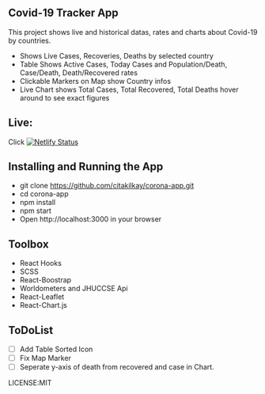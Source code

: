 ## Covid-19 Tracker App
This project shows live and historical datas, rates and charts about Covid-19 by countries.
 - Shows Live Cases, Recoveries, Deaths by selected country
 - Table Shows Active Cases, Today Cases and Population/Death, Case/Death, Death/Recovered rates
 - Clickable Markers on Map show Country infos
 - Live Chart shows Total Cases, Total Recovered, Total Deaths hover around to see exact figures
## Live: 
 Click [![Netlify Status](https://api.netlify.com/api/v1/badges/0e68604c-d51b-42ee-99f8-9e65e2cbf95a/deploy-status)](https://app.netlify.com/sites/corona-watch-app/deploys)

## Installing and Running the App
 - git clone https://github.com/citakilkay/corona-app.git
 - cd corona-app
 - npm install
 - npm start 
 - Open http://localhost:3000 in your browser

## Toolbox
 - React Hooks
 - SCSS
 - React-Boostrap
 - Worldometers and JHUCCSE Api
 - React-Leaflet
 - React-Chart.js

## ToDoList
 - [ ] Add Table Sorted Icon
 - [ ] Fix Map Marker
 - [ ] Seperate y-axis of death from recovered and case in Chart.

LICENSE:MIT 
